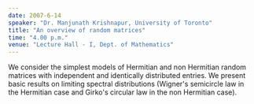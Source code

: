 ```yaml
---
date: 2007-6-14
speaker: "Dr. Manjunath Krishnapur, University of Toronto"
title: "An overview of random matrices"
time: "4.00 p.m."
venue: "Lecture Hall - I, Dept. of Mathematics"
---
```

We consider the simplest models of Hermitian and non Hermitian
random matrices with independent and identically distributed entries. We
present basic results on limiting spectral distributions (Wigner's
semicircle law in the Hermitian case and Girko's circular law in the
non Hermitian case).
